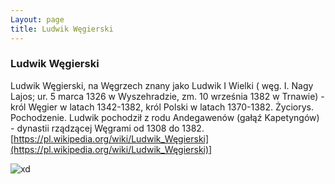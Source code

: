```yaml
---
Layout: page
title: Ludwik Węgierski
---
```

### Ludwik Węgierski
Ludwik Węgierski, na Węgrzech znany jako Ludwik I Wielki ( węg. I. Nagy Lajos; ur. 5 marca 1326 w Wyszehradzie, zm. 10 września 1382 w Trnawie) - król Węgier w latach 1342-1382, król Polski w latach 1370-1382. Życiorys. Pochodzenie. Ludwik pochodził z rodu Andegawenów (gałąź Kapetyngów) - dynastii rządzącej Węgrami od 1308 do 1382.
[https://pl.wikipedia.org/wiki/Ludwik_Węgierski](https://pl.wikipedia.org/wiki/Ludwik_Węgierski)]

![xd](https://s.ciekawostkihistoryczne.pl/uploads/2017/11/Ludwik-Wegierski.jpg)